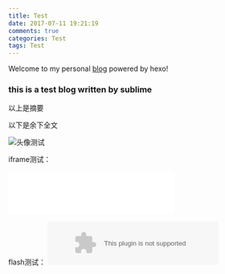 ```yaml
---
title: Test
date: 2017-07-11 19:21:19
comments: true
categories: Test
tags: Test
---
```


Welcome to my personal [blog](https://antfaiz5z.github.io/) powered by hexo!

### this is a test blog written by sublime
以上是摘要
<!--more-->
以下是余下全文


![头像测试](http://osxg0gzju.bkt.clouddn.com/avatar/1.gif "这是头像")


iframe测试：
<iframe frameborder="no" border="0" marginwidth="0" marginheight="0" width=330 height=86 src="//music.163.com/outchain/player?type=2&id=28258452&auto=0&height=66"></iframe>

flash测试：
<embed src="//music.163.com/style/swf/widget.swf?sid=476081901&type=2&auto=0&width=320&height=66" width="340" height="86"  allowNetworking="all"></embed>